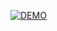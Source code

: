 [![DEMO](http://img.youtube.com/vi/KvokI9_Jf4o/0.jpg)](https://www.youtube.com/watch?v=KvokI9_Jf4o&t=1s)
